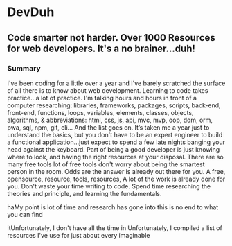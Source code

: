 # DevDuh 
## Code smarter not harder. Over 1000 Resources for web developers. It's a no brainer...duh!

### Summary

I've been coding for a little over a year and I've barely scratched the surface of all there is to know about web development. Learning to code takes practice...a lot of practice. I'm talking hours and hours in front of a computer researching: libraries, frameworks, packages, scripts, back-end, front-end, functions, loops, variables, elements, classes, objects, algorithms, & abbreviations: html, css, js, api, mvc, mvp, oop, dom, orm, pwa, sql, npm, git, cli… And the list goes on. It’s taken me a year just to understand the basics, but you don't have to be an expert engineer to build a functional application...just expect to spend a few late nights banging your head against the keyboard. Part of being a good developer is just knowing where to look, and having the right resources at your disposal. There are so many free tools lot of free tools don't worry about being the smartest person in the room. Odds are the answer is already out there for you. A free, opensource, resource, tools, resources,  A lot of the work is already done for you. Don't waste your time writing to code. Spend time researching the theories and principle, and learning the fundamentals.   


haMy point is lot of time and research has gone into this is no end to what you can find 


itUnfortunately, I don't have all the time in  Unfortunately, I  compiled a list of resources I've use for just about every imaginable  
